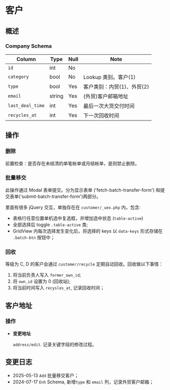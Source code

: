 # 客户

概述
---------------------------------------------------------------------
### Company Schema
Column                              | Type      | Null | Note
------------------------------------|-----------|------|-------
`id`                                | int       | No   | 
`category`                          | bool      | No   | Lookup 类别。客户(1)
`type`                              | bool      | Yes  | 客户类别：内贸(1)、外贸(2)
`email`                             | string    | Yes  | (外贸)客户邮箱地址
`last_deal_time`                    | int       | Yes  | 最后一次大货交付时间 
`recycles_at`                       | int       | Yes  | 下一次回收时间

操作
---------------------------------------------------------------------
### 删除

前置检查：是否存在未结清的单笔帐单或月结帐单，是则禁止删除。

### 批量移交
此操作通过 Modal 表单提交。分为显示表单 ('fetch-batch-transfer-form')
和提交表单('submit-batch-transfer-form')两部分。

里面有很多 jQuery 交互，单独存在在 `customer/_uex.php` 内，包含:

- 表格行任意位置单机选中复选框，并增加选中状态 (`table-active`)
- 全部选择后 toggle `.table-active` 类;
- GridView 内每次选择发生变化后，将选择的 keys 以 `data-keys` 形式存储在 `.batch-btn` 按钮中；

### 回收
等级为 C, D 的客户会通过 `customer/recycle` 定期自动回收。回收做以下事情：

1. 将当前负责人写入 `former_own_id`;
2. 将 `own_id` 设置为 0 (回收站);
3. 将当前时间写入 `recysles_at`, 记录回收时间；

客户地址
---------------------------------------------------------------------
### 操作
- **变更地址** 
  
  `address/edit`. 记录关键字段的修改过程。

变更日志
--------------------------------------------------------------------------
- 2025-05-13 `Add` 批量移交客户；
- 2024-07-17 `Enh` Schema, 新增`type` 和 `email` 列，记录外贸客户邮箱；
